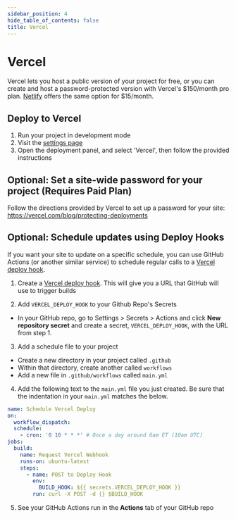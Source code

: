 ```yaml
---
sidebar_position: 4
hide_table_of_contents: false
title: Vercel
---
```


# Vercel

Vercel lets you host a public version of your project for free, or you can create and host a password-protected version with Vercel's $150/month pro plan. [Netlify](/deployment/netlify) offers the same option for $15/month. 

## Deploy to Vercel
1. Run your project in development mode 
1. Visit the [settings page](https://localhost:3000/settings)
1. Open the deployment panel, and select 'Vercel', then follow the provided instructions

## Optional: Set a site-wide password for your project (Requires Paid Plan) 
Follow the directions provided by Vercel to set up a password for your site:
https://vercel.com/blog/protecting-deployments

## Optional: Schedule updates using Deploy Hooks 
If you want your site to update on a specific schedule, you can use GitHub Actions (or another similar service) to schedule regular calls to a [Vercel deploy hook](https://vercel.com/docs/concepts/git/deploy-hooks). 

1. Create a [Vercel deploy hook](https://vercel.com/docs/concepts/git/deploy-hooks). 
This will give you a URL that GitHub will use to trigger builds

2. Add `VERCEL_DEPLOY_HOOK` to your Github Repo's Secrets 
*  In your GitHub repo, go to Settings > Secrets > Actions and click **New repository secret** and create a secret, `VERCEL_DEPLOY_HOOK`, with the URL from step 1. 
3. Add a schedule file to your project
* Create a new directory in your project called `.github`
* Within that directory, create another called `workflows`
* Add a new file in `.github/workflows` called `main.yml`
4. Add the following text to the `main.yml` file you just created. Be sure that the indentation in your `main.yml` matches the below. 

```yaml
name: Schedule Vercel Deploy
on:
  workflow_dispatch:
  schedule:
    - cron: '0 10 * * *' # Once a day around 6am ET (10am UTC)
jobs:
  build:
    name: Request Vercel Webhook
    runs-on: ubuntu-latest
    steps:
      - name: POST to Deploy Hook
        env:
          BUILD_HOOK: ${{ secrets.VERCEL_DEPLOY_HOOK }}
        run: curl -X POST -d {} $BUILD_HOOK
```

5. See your GitHub Actions run in the **Actions** tab of your GitHub repo

